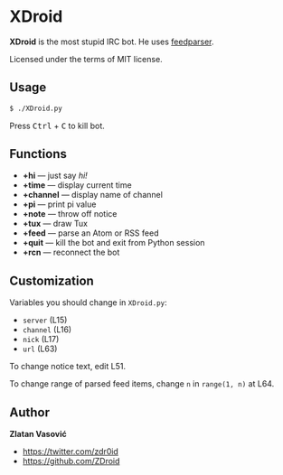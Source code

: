 # XDroid

**XDroid** is the most stupid IRC bot. He uses
[feedparser](http://code.google.com/p/feedparser/).

Licensed under the terms of MIT license.

## Usage

```bash
$ ./XDroid.py
```

Press <kbd>Ctrl</kbd> + <kbd>C</kbd> to kill bot.

## Functions

* **+hi** — just say *hi!*
* **+time** — display current time
* **+channel** — display name of channel
* **+pi** — print pi value
* **+note** — throw off notice
* **+tux** — draw Tux
* **+feed** — parse an Atom or RSS feed
* **+quit** — kill the bot and exit from Python session
* **+rcn** — reconnect the bot

## Customization

Variables you should change in `XDroid.py`:

* `server` (L15)
* `channel` (L16)
* `nick` (L17)
* `url` (L63)

To change notice text, edit L51.

To change range of parsed feed items, change `n` in `range(1, n)` at L64.

## Author

**Zlatan Vasović**

* https://twitter.com/zdr0id
* https://github.com/ZDroid